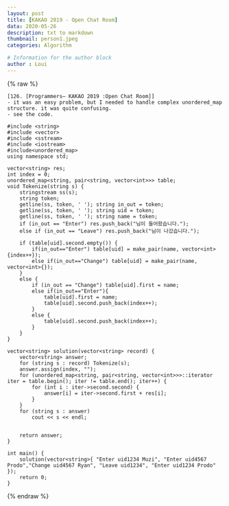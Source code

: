 ```yaml
---
layout: post
title: [KAKAO 2019 - Open Chat Room]
data: 2020-05-26
description: txt to markdown
thumbnail: person1.jpeg
categories: Algorithm

# Information for the author block
author : Loui
---
```


{% raw %}

	﻿[126. [Programmers– KAKAO 2019 :Open Chat Room]]
	- it was an easy problem, but I needed to handle complex unordered_map structure. it was quite confusing.
	- see the code.
	
	#include <string>
	#include <vector>
	#include <sstream>
	#include <iostream>
	#include<unordered_map>
	using namespace std;
	
	vector<string> res;
	int index = 0;
	unordered_map<string, pair<string, vector<int>>> table;
	void Tokenize(string s) {
		stringstream ss(s);
		string token;
		getline(ss, token, ' '); string in_out = token;
		getline(ss, token, ' '); string uid = token;
		getline(ss, token, ' '); string name = token;
		if (in_out == "Enter") res.push_back("님이 들어왔습니다.");
		else if (in_out == "Leave") res.push_back("님이 나갔습니다.");
	
		if (table[uid].second.empty()) {
			if(in_out=="Enter") table[uid] = make_pair(name, vector<int>{index++});
			else if(in_out=="Change") table[uid] = make_pair(name, vector<int>{});
		} 
		else {
			if (in_out == "Change") table[uid].first = name;
			else if(in_out=="Enter"){
				table[uid].first = name;
				table[uid].second.push_back(index++);
			}
			else {
				table[uid].second.push_back(index++);
			}
		}
	}
	
	vector<string> solution(vector<string> record) {
		vector<string> answer;
		for (string s : record) Tokenize(s);
		answer.assign(index, "");
		for (unordered_map<string, pair<string, vector<int>>>::iterator iter = table.begin(); iter != table.end(); iter++) {
			for (int i : iter->second.second) {
				answer[i] = iter->second.first + res[i];
			}
		}
		for (string s : answer)
			cout << s << endl;
	
		
		return answer;
	}
	
	int main() {
		solution(vector<string>{ "Enter uid1234 Muzi", "Enter uid4567 Prodo","Change uid4567 Ryan", "Leave uid1234", "Enter uid1234 Prodo"  });
		return 0;
	}
	
{% endraw %}
